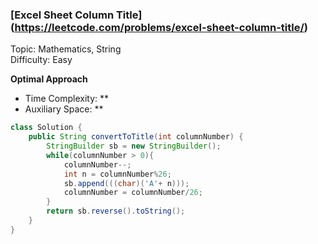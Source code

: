 ### [Excel Sheet Column Title] (https://leetcode.com/problems/excel-sheet-column-title/)
Topic: Mathematics, String  
Difficulty: Easy

**Optimal Approach**

- Time Complexity: **
- Auxiliary Space: **

```java
class Solution {
    public String convertToTitle(int columnNumber) {
        StringBuilder sb = new StringBuilder(); 
        while(columnNumber > 0){
            columnNumber--;
            int n = columnNumber%26;
            sb.append(((char)('A'+ n)));
            columnNumber = columnNumber/26;
        }
        return sb.reverse().toString();
    }
}
```